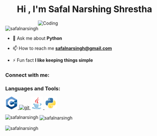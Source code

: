 
<h1 align="center">Hi , I'm Safal Narshing Shrestha</h1>

<img align = "right" alt ="Coding" width ="400" src = "https://i.pinimg.com/736x/93/52/49/935249e2de922d09d188e12cae878243.jpg">

<p align="left"> <img src="https://komarev.com/ghpvc/?username=safalnarsingh&label=Profile%20views&color=0e75b6&style=flat" alt="safalnarsingh" /> </p>


- 💬 Ask me about **Python**

- 📫 How to reach me **safalnarsingh@gmail.com**

- ⚡ Fun fact **I like keeping things simple**

<h3 align="left">Connect with me:</h3>
<p align="left">
</p>

<h3 align="left">Languages and Tools:</h3>
<p align="left"> <a href="https://www.w3schools.com/cpp/" target="_blank" rel="noreferrer"> <img src="https://raw.githubusercontent.com/devicons/devicon/master/icons/cplusplus/cplusplus-original.svg" alt="cplusplus" width="40" height="40"/> </a> <a href="https://git-scm.com/" target="_blank" rel="noreferrer"> <img src="https://www.vectorlogo.zone/logos/git-scm/git-scm-icon.svg" alt="git" width="40" height="40"/> </a> <a href="https://www.java.com" target="_blank" rel="noreferrer"> <img src="https://raw.githubusercontent.com/devicons/devicon/master/icons/java/java-original.svg" alt="java" width="40" height="40"/> </a> <a href="https://www.python.org" target="_blank" rel="noreferrer"> <img src="https://raw.githubusercontent.com/devicons/devicon/master/icons/python/python-original.svg" alt="python" width="40" height="40"/> </a> </p>

<p><img align="left" src="https://github-readme-stats.vercel.app/api/top-langs?username=safalnarsingh&show_icons=true&locale=en&layout=compact" alt="safalnarsingh" /></p>

<p>&nbsp;<img align="center" src="https://github-readme-stats.vercel.app/api?username=safalnarsingh&show_icons=true&locale=en" alt="safalnarsingh" /></p>

<p><img align="center" src="https://github-readme-streak-stats.herokuapp.com/?user=safalnarsingh&" alt="safalnarsingh" /></p>

